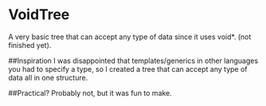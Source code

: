 # VoidTree
A very basic tree that can accept any type of data since it uses void*. (not finished yet).

##Inspiration
I was disappointed that templates/generics in other languages you had to specify a type, so I created a tree that can accept any type of data all in one structure.

##Practical?
Probably not, but it was fun to make.
